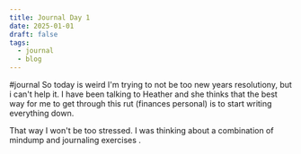 ```yaml
---
title: Journal Day 1
date: 2025-01-01
draft: false
tags:
  - journal
  - blog
---
```

#journal So today is weird I'm trying to not be too new years resolutiony, but i can't help it.  I have been talking to Heather and she thinks that the best way for me to get through this rut (finances personal) is to start writing everything down.

That way I won't be too stressed. I was thinking about a combination of mindump and journaling exercises .